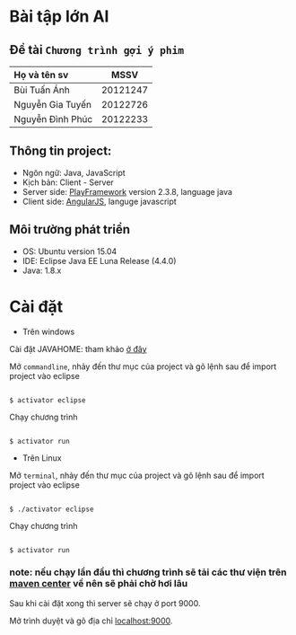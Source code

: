 # Bài tập lớn AI
## Đề tài `Chương trình gợi ý phim`

| Họ và tên sv  	|   MSSV	|
| :---------------  |:--------:	|
| Bùi Tuấn Ánh  	| 20121247	|
| Nguyễn Gia Tuyến  | 20122726	|
| Nguyễn Đình Phúc  | 20122233	|

## Thông tin project: 
* Ngôn ngữ: Java, JavaScript
* Kịch bản: Client - Server
* Server side: [PlayFramework](https://playframework.com/) version 2.3.8, language java
* Client side: [AngularJS](https://angularjs.org/), languge javascript

## Môi trường phát triển
* OS: Ubuntu version 15.04
* IDE: Eclipse Java EE Luna Release (4.4.0)
* Java: 1.8.x

# Cài đặt

* Trên windows

Cài đặt JAVAHOME: tham khảo [ở đây](http://docs.oracle.com/cd/E19182-01/820-7851/inst_cli_jdk_javahome_t/)


Mở `commandline`, nhảy đến thư mục của project và gõ lệnh sau để import project vào eclipse  

``` command

$ activator eclipse
```

Chạy chương trình

``` command

$ activator run
```



* Trên Linux

Mở `terminal`, nhảy đến thư mục của project và gõ lệnh sau để import project vào eclipse

``` command

$ ./activator eclipse 
``` 

Chạy chương trình

``` command

$ activator run
```

### note: nếu chạy lần đầu thì chương trình sẽ tải các thư viện trên [maven center](http://mvnrepository.com/) về nên sẽ phải chờ hơi lâu

Sau khi cài đặt xong thì server sẽ chạy ở port 9000.

Mở trình duyệt và gõ địa chỉ [localhost:9000](http://localhost:9000/).



  